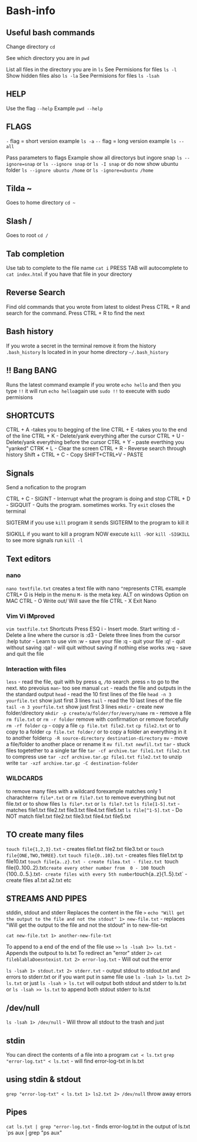 # Bash-info

## Useful bash commands


Change directory
`cd`

See which directory you are in
`pwd`

List all files in the directory you are in
`ls`
See Permisions for files
`ls -l`
Show hidden files also
`ls -la`
See Permisions for files
`ls -lsah`



## HELP

Use the flag 
`--help`
Example `pwd --help`
## FLAGS

`-` flag = short version example `ls -a`
`--` flag = long version example `ls --all`

Pass parameters to flags
Example show all directorys but ingore snap
`ls --ignore=snap`  or `ls --ignore snap` or `ls -I snap` or do now show ubuntu folder `ls --ignore ubuntu /home` or `ls -ignore=ubuntu /home`

## Tilda ~
Goes to home directory `cd ~`

## Slash /
Goes to root `cd /`


## Tab completion
Use tab to complete to the file name
`cat i` PRESS TAB will autocomplete to `cat index.html` if you have that file in your directory


## Reverse Search
Find old commands that you wrote from latest to oldest
Press CTRL + R and search for the command. Press CTRL + R to find the next

## Bash history

If you wrote a secret in the terminal remove it from the history
`.bash_history`
Is located in in your home directory `~/.bash_history`

## !! Bang BANG

Runs the latest command
example if you wrote `echo hello`
and then you type `!!`
it will run `echo hello`again
use `sudo !!` to execute with sudo permisions

## SHORTCUTS

CTRL + A  -takes you to begging of the line
CTRL + E  -takes you to the end of the line
CTRL + K  - Delete/yank everything after the cursor
CTRL + U  - Delete/yank everything before the cursor
CTRL + Y  - paste everthing you "yanked"
CTRK + L  - Clear the screen
CTRL + R  - Reverse search through history
Shift + CTRL + C  - Copy
SHIFT+CTRL+V      - PASTE


## Signals
Send a nofication to the program

CTRL + C - SIGINT - Interrupt what the program is doing and stop
CTRL + D - SIGQUIT - Quits the program. sometimes works. Try `exit` closes the terminal

SIGTERM if you use `kill` program it sends SIGTERM to the program to kill it

SIGKILL if you want to kill a program NOW execute `kill -9`or `kill -SIGKILL`
to see more signals run `kill -l`


## Text editors
### nano
`nano textfile.txt` creates a text file with nano
`^`represents CTRL example CTRL+ G is Help in the menu
`M-` is the meta key. ALT on windows Option on MAC
CTRL - O Write out/ Will save the file
CTRL - X Exit Nano

### Vim Vi IMproved
`vim textfile.txt`
Shortcuts
Press ESQ
i - Insert mode. Start writing
:d - Delete a line where the cursor is
:d3 - Delete three lines from the cursor
:help tutor - Learn to use vim
:w - save your file
:q - quit your file 
:q! - quit without saving
:qa! - will quit without saving if nothing else works
:wq - save and quit the file

### Interaction with files
`less` - read the file, quit with by press `q`, `/`to search .press `n` to go to the next. `N`to prevoius
`man`- too see manual
`cat` - reads the file and outputs in the the standard output
`head` - read the 10 first lines of the file `head -n 3 yourfile.txt` show just first 3 lines
`tail` - read the 10 last lines of the file `tail -n 3 yourfile.txt` show just first 3 lines
`mkdir` - create new folder/directory `mkdir -p create/a/folder/for/every/name`
`rm` - remove a file  `rm file.txt` or `rm -r folder` remove with confirmation or remove forcefully `rm -rf folder`
`cp` - copy a file `cp file.txt file2.txt` `cp file2.txt` or to copy to a folder `cp file.txt folder/` or  to copy a folder an everything  in  it to another folder`cp -R source-directory destination-directory`
`mv` - move a file/folder to another place or rename it `mv fil.txt newfil.txt`
`tar` - stuck files togetether  to a single tar file `tar -cf archive.tar file1.txt file2.txt` to compress use `tar -zcf archive.tar.gz file1.txt file2.txt` to unzip write `tar -xzf archive.tar.gz -C destination-folder`

### WILDCARDS

to remove many files with a wildcard forexample  matches only 1 charachter`rm file*.txt` or `rm file?.txt` to remove everything but not file.txt
or to show files `ls file*.txt` or `ls file?.txt`
`ls file[1-5].txt` - matches file1.txt file2.txt file3.txt file4.txt file5.txt
`ls file[^1-5].txt` - Do NOT match file1.txt file2.txt file3.txt file4.txt file5.txt

## TO create many files
`touch file{1,2,3}.txt` - creates file1.txt file2.txt file3.txt or `touch file{ONE,TWO,THREE}.txt`
`touch file{0..10}.txt` - creates files file1.txt tp file10.txt
`touch file{a..z}.txt - create filea.txt - filez.txt
`touch file{0..100..2}.txt` create every other number from  0 - 100 
`touch {100..0..5.}.txt` - create files with every 5th number
`touch{a..z}{1..5}.txt` - create files a1.txt a2.txt etc

## STREAMS AND PIPES

stddin, stdout and stderr
Replaces the content in the file `>`
`echo "Will get the output to the file and not the stdout" 1> new-file.txt` - replaces "Will get the output to the file and not the stdout" in to new-file-txt 

`cat new-file.txt 1> another-new-file-txt`

To append to a end of the end of the file use `>>`
`ls -lsah 1>> ls.txt` - Appends the outpout to ls.txt
To redirect an "error" stderr `2>`
`cat fileblablaDoesntexist.txt 2> error-log.txt` - Will out out the error

`ls -lsah 1> stdout.txt 2> stderr.txt` - output stdout to stdout.txt and errors to stderr.txt
or if you want put in same file use `ls -lsah 1> ls.txt 2> ls.txt`
or just `ls -lsah > ls.txt` will output both stdout and stderr to ls.txt 
or `ls -lsah >> ls.txt` to append both stdout stderr to ls.txt

## /dev/null
`ls -lsah 1> /dev/null` - Will throw all stdout to the trash and just

## stdin
You can direct the contents of a file into a program
`cat < ls.txt`
`grep "error-log.txt" < ls.txt` - will find error-log-txt in ls.txt

## using stdin & stdout
`grep "error-log-txt" < ls.txt 1> ls2.txt 2> /dev/null` throw away errors

## Pipes

`cat ls.txt | grep "error-log.txt` - finds error-log.txt in the output of ls.txt
`ps aux | grep "ps aux"























